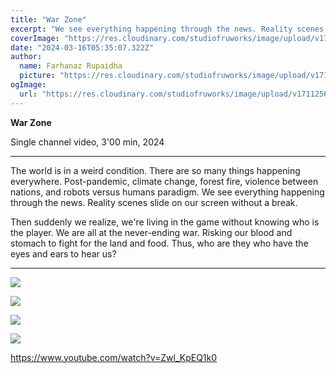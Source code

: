 ```yaml
---
title: "War Zone"
excerpt: "We see everything happening through the news. Reality scenes slide on our screen without a break."
coverImage: "https://res.cloudinary.com/studiofruworks/image/upload/v1711256780/jackplan-user/pjfabsurcy2fbpegnd9y.jpg"
date: "2024-03-16T05:35:07.322Z"
author:
  name: Farhanaz Rupaidha
  picture: "https://res.cloudinary.com/studiofruworks/image/upload/v1710906392/jackplan-user/d1ujf9yyzknpepfn7bnc.png"
ogImage:
  url: "https://res.cloudinary.com/studiofruworks/image/upload/v1711256780/jackplan-user/pjfabsurcy2fbpegnd9y.jpg"
---
```

**War Zone**

Single channel video, 3'00 min, 2024

* * * * *

The world is in a weird condition. There are so many things happening everywhere. Post-pandemic, climate change, forest fire, violence between nations, and robots versus humans paradigm. We see everything happening through the news. Reality scenes slide on our screen without a break.

Then suddenly we realize, we're living in the game without knowing who is the player. We are all at the never-ending war. Risking our blood and stomach to fight for the land and food. Thus, who are they who have the eyes and ears to hear us?

* * * * *

![](https://res.cloudinary.com/studiofruworks/image/upload/v1711256859/jackplan-user/oq2x0o6p0gdzz0jihzqa.jpg)

![](https://res.cloudinary.com/studiofruworks/image/upload/v1711256921/jackplan-user/gcxdatp3bogqcmhbh8rm.jpg)

![](https://res.cloudinary.com/studiofruworks/image/upload/v1711256959/jackplan-user/swnjy8gcsumvqgehqghi.jpg)

![](https://res.cloudinary.com/studiofruworks/image/upload/v1711256974/jackplan-user/ew1lssviwnruxvlybev6.jpg)

https://www.youtube.com/watch?v=Zwl_KpEQ1k0